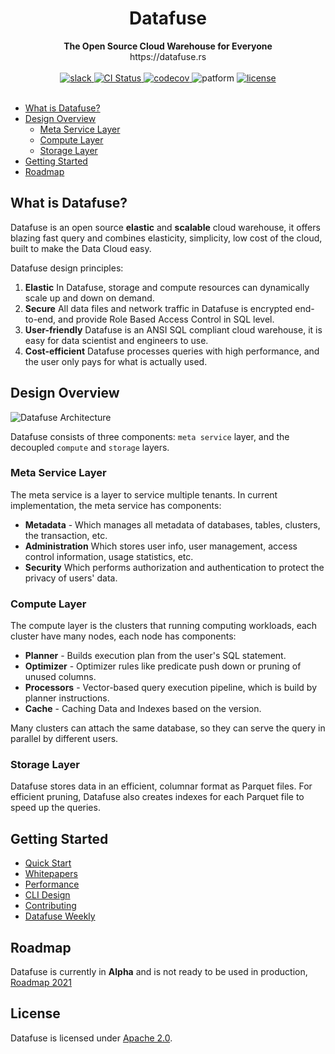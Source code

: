 <div align="center">
<h1>Datafuse</h1>
<strong>The Open Source Cloud Warehouse for Everyone</strong>
<br>
 https://datafuse.rs
<br>
<br>

<div>
<a href="https://join.slack.com/t/datafusecloud/shared_invite/zt-nojrc9up-50IRla1Y1h56rqwCTkkDJA">
<img src="https://badgen.net/badge/Slack/Join%20Datafuse/0abd59?icon=slack" alt="slack" />
</a>

<a href="https://github.com/datafuselabs/datafuse/actions">
<img src="https://github.com/datafuselabs/datafuse/actions/workflows/unit-tests.yml/badge.svg" alt="CI Status" />
</a>

<a href="https://codecov.io/gh/datafuselabs/datafuse">
<img src="https://codecov.io/gh/datafuselabs/datafuse/branch/master/graph/badge.svg" alt="codecov" />
</a>

<img src="https://img.shields.io/badge/Platform-Linux,%20ARM,%20OS%20X,%20Windows-green.svg?style=flat" alt="patform" />

<a href="https://opensource.org/licenses/Apache-2.0">
<img src="https://img.shields.io/badge/License-Apache%202.0-blue.svg" alt="license" />
</a>

</div>
</div>
<br>

- [What is Datafuse?](#what-is-datafuse)
- [Design Overview](#design-overview)
   - [Meta Service Layer](#meta-service-layer)
   - [Compute Layer](#compute-layer)
   - [Storage Layer](#storage-layer)
- [Getting Started](#getting-started)
- [Roadmap](#roadmap)

## What is Datafuse?

Datafuse is an open source **elastic** and **scalable** cloud warehouse, it offers blazing fast query and combines elasticity, simplicity, low cost of the cloud, built to make the Data Cloud easy.

Datafuse design principles:
1. **Elastic**  In Datafuse, storage and compute resources can dynamically scale up and down on demand.
2. **Secure** All data files and network traffic in Datafuse is encrypted end-to-end, and provide Role Based Access Control in SQL level.
3. **User-friendly** Datafuse is an ANSI SQL compliant cloud warehouse, it is easy for data scientist and engineers to use.
4. **Cost-efficient** Datafuse processes queries with high performance, and the user only pays for what is actually used.

## Design Overview

![Datafuse Architecture](https://datafuse-1253727613.cos.ap-hongkong.myqcloud.com/arch/datafuse-arch-20210817.svg)

Datafuse consists of three components: `meta service` layer, and the  decoupled `compute` and `storage` layers.

### Meta Service Layer

The meta service is a layer to service multiple tenants.
In current implementation, the meta service has components:
* **Metadata** - Which manages all metadata of databases, tables, clusters, the transaction, etc.
* **Administration** Which stores user info, user management, access control information, usage statistics, etc.
* **Security** Which performs authorization and authentication to protect the privacy of users' data.

### Compute Layer

The compute layer is the clusters that running computing workloads, each cluster have many nodes, each node has components:
* **Planner** - Builds execution plan from the user's SQL statement.
* **Optimizer** - Optimizer rules like predicate push down or pruning of unused columns.
* **Processors** - Vector-based query execution pipeline, which is build by planner instructions.
* **Cache** - Caching Data and Indexes based on the version.

Many clusters can attach the same database, so they can serve the query in parallel by different users.

### Storage Layer

Datafuse stores data in an efficient, columnar format as Parquet files.
For efficient pruning, Datafuse also creates indexes for each Parquet file to speed up the queries.

## Getting Started

* [Quick Start](https://datafuse.rs/overview/building-and-running/)
* [Whitepapers](https://datafuse.rs/overview/architecture/)
* [Performance](https://datafuse.rs/overview/performance/)
* [CLI Design](https://datafuse.rs/rfcs/cli/0001-cli-design/)
* [Contributing](https://datafuse.rs/development/contributing/)
* [Datafuse Weekly](https://datafuselabs.github.io/weekly/)

## Roadmap

Datafuse is currently in **Alpha** and is not ready to be used in production, [Roadmap 2021](https://github.com/datafuselabs/datafuse/issues/746)

## License

Datafuse is licensed under [Apache 2.0](LICENSE).
